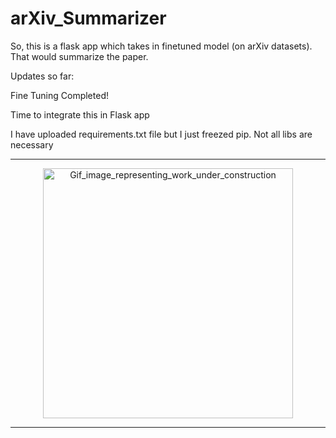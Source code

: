 # arXiv_Summarizer
So, this is a flask app which takes in finetuned model (on arXiv datasets). That would summarize the paper. 

Updates so far: 


Fine Tuning Completed! 

Time to integrate this in Flask app

I have uploaded requirements.txt file but I just freezed pip. Not all libs are necessary

___

<p align="center">
  <img src="https://i.postimg.cc/GmTqz2bg/Underconstruction-v2-4.gif" alt="Gif_image_representing_work_under_construction" width="400"/>
</p>

---